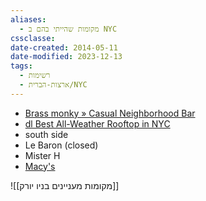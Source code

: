```yaml
---
aliases:
  - מקומות שהייתי בהם ב NYC
cssclasse: 
date-created: 2014-05-11
date-modified: 2023-12-13
tags:
  - רשימות
  - ארצות-הברית/NYC
---
```


- [Brass monky » Casual Neighborhood Bar](https://brassmonkeynyc.com/)
- [dl Best All-Weather Rooftop in NYC](https://www.thedl-nyc.com/)
- south side
- Le Baron (closed)
- Mister H
- [Macy's](https://maps.app.goo.gl/KJ2sWUqUQXLMUNNH6)


![[מקומות מעניינים בניו יורק]]
